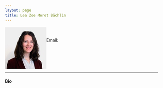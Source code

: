 ```yaml
---
layout: page
title: Lea Zoe Meret Bächlin
---
```


<img align="left" style="display:inline" src="https://raw.githubusercontent.com/aath0/aath0.github.io/master/assets/img/LeaBachlin_Picture.jpeg" alt="Picture of Leah" style="padding:25px"/> <br/> <br/>
Email: <br/>
<br/>
<br/>
<br/>
<br/>
<br/>

---
#### Bio


 
